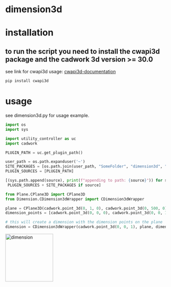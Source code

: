 # dimension3d

# installation
## to run the script you need to install the cwapi3d package and the cadwork 3d version >= 30.0
see link for cwapi3d usage: [cwapi3d-documentation](https://docs.cadwork.com/projects/cwapi3dpython/en/latest/get_started/) 

```bash 
pip install cwapi3d
```

# usage

see dimension3d.py for usage example.

```python
import os
import sys

import utility_controller as uc
import cadwork

PLUGIN_PATH = uc.get_plugin_path()

user_path = os.path.expanduser('~')
SITE_PACKAGES = [os.path.join(user_path, "SomeFolder", "dimension3d", "Lib", "site-packages")]
PLUGIN_SOURCES = [PLUGIN_PATH]

[(sys.path.append(source), print(f"appending to path: {source}")) for source in \
 PLUGIN_SOURCES + SITE_PACKAGES if source]

from Plane.CPlane3D import CPlane3D
from Dimension.CDimension3dWrapper import CDimension3dWrapper

plane = CPlane3D(cadwork.point_3d(0, 1, 0), cadwork.point_3d(0, 500, 0))
dimension_points = [cadwork.point_3d(0, 0, 0), cadwork.point_3d(0, 0, 1000)]

# this will create a dimension with the dimension points on the plane
dimension = CDimension3dWrapper(cadwork.point_3d(0, 0, 1), plane, dimension_points)

```

<img width="150" alt="dimension" src="https://github.com/Brunner246/dimension3d/assets/71121348/83758a7f-7bcf-4fb1-8c1a-e103483a2ca2">
